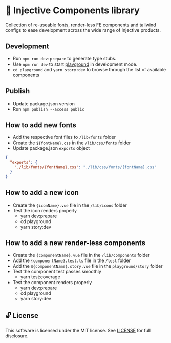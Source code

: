 # 🌟 Injective Components library

Collection of re-useable fonts, render-less FE components and tailwind configs to ease development across the wide range of Injective products.

## Development

- Run `npm run dev:prepare` to generate type stubs.
- Use `npm run dev` to start [playground](./playground) in development mode.
- `cd playground` and `yarn story:dev` to browse through the list of available components

## Publish

- Update package.json version
- Run `npm publish --access public`

## How to add new fonts

- Add the respective font files to `/lib/fonts` folder
- Create the `${fontName}.css` in the `/lib/css/fonts` folder
- Update package.json `exports` object

```json
{
  "exports": {
    "./lib/fonts/{fontName}.css": "./lib/css/fonts/{fontName}.css"
  }
}
```

## How to add a new icon

- Create the `{iconName}.vue` file in the `/lib/icons` folder
- Test the icon renders properly
  - yarn dev:prepare
  - cd playground
  - yarn story:dev

## How to add a new render-less components

- Create the `{componentName}.vue` file in the `/lib/components` folder
- Add the `{componentName}.test.ts` file in the `/test` folder
- Add the `${componentName}.story.vue` file in the `playground/story` folder
- Test the component test passes smoothly
  - yarn test:coverage
- Test the component renders properly
  - yarn dev:prepare
  - cd playground
  - yarn story:dev

## 🔓 License

This software is licensed under the MIT license. See [LICENSE](./LICENSE) for full disclosure.
